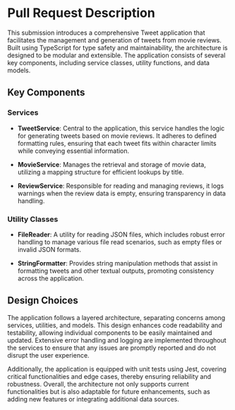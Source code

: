 # Pull Request Description

This submission introduces a comprehensive Tweet application that facilitates the management and generation of tweets from movie reviews. Built using TypeScript for type safety and maintainability, the architecture is designed to be modular and extensible. The application consists of several key components, including service classes, utility functions, and data models.

## Key Components

### Services

- **TweetService**: Central to the application, this service handles the logic for generating tweets based on movie reviews. It adheres to defined formatting rules, ensuring that each tweet fits within character limits while conveying essential information.
  
- **MovieService**: Manages the retrieval and storage of movie data, utilizing a mapping structure for efficient lookups by title.
  
- **ReviewService**: Responsible for reading and managing reviews, it logs warnings when the review data is empty, ensuring transparency in data handling.

### Utility Classes

- **FileReader**: A utility for reading JSON files, which includes robust error handling to manage various file read scenarios, such as empty files or invalid JSON formats.
  
- **StringFormatter**: Provides string manipulation methods that assist in formatting tweets and other textual outputs, promoting consistency across the application.

## Design Choices

The application follows a layered architecture, separating concerns among services, utilities, and models. This design enhances code readability and testability, allowing individual components to be easily maintained and updated. Extensive error handling and logging are implemented throughout the services to ensure that any issues are promptly reported and do not disrupt the user experience.

Additionally, the application is equipped with unit tests using Jest, covering critical functionalities and edge cases, thereby ensuring reliability and robustness. Overall, the architecture not only supports current functionalities but is also adaptable for future enhancements, such as adding new features or integrating additional data sources.
